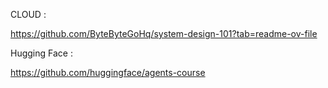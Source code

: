 CLOUD : 

https://github.com/ByteByteGoHq/system-design-101?tab=readme-ov-file



Hugging Face : 

https://github.com/huggingface/agents-course

